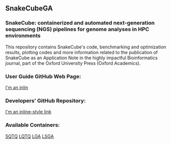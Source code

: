 ## SnakeCubeGA


### SnakeCube: containerized and automated next-generation sequencing (NGS) pipelines for genome analyses in HPC environments    


This repository contains SnakeCube's code, benchmarking and optimization results, plotting codes and more information related to the publication of SnakeCube 
as an Application Note in the highly impactful Bioinformatics journal, part of the Oxford University Press (Oxford Academics).


### User Guide GitHub Web Page:
[I'm an inlin](https://www.google.com)


### Developers’ GitHub Repository:
[I'm an inline-style link](https://www.google.com)

### Available Containers:
[SQTQ](https://www.google.com)
[LQTQ](https://www.google.com)
[LGA](https://www.google.com)
[LSGA](https://www.google.com)
